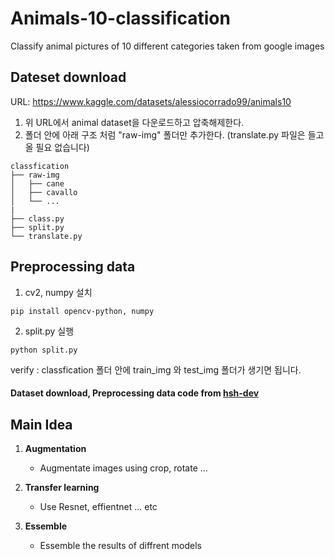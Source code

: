 # Animals-10-classification
Classify animal pictures of 10 different categories taken from google images

## Dateset download
URL: https://www.kaggle.com/datasets/alessiocorrado99/animals10

  1. 위 URL에서 animal dataset을 다운로드하고 압축해제한다.
  2. 폴더 안에 아래 구조 처럼 "raw-img" 폴더만 추가한다. (translate.py 파일은 들고 올 필요 없습니다)
```
classfication
├── raw-img
│   ├── cane
│   ├── cavallo
│   └── ...
|
├── class.py
├── split.py
└── translate.py
```

## Preprocessing data
  1. cv2, numpy 설치
  ```
  pip install opencv-python, numpy
  ```
  
  2. split.py 실행
```
python split.py
```

verify : classfication 폴더 안에 train_img 와 test_img 폴더가 생기면 됩니다.

#### Dataset download, Preprocessing data code from [hsh-dev](https://github.com/hsh-dev/classfication)


## Main Idea

  1. **Augmentation**
      - Augmentate images using crop, rotate ...
  
  2. **Transfer learning**
      - Use Resnet, effientnet ... etc
      
  3. **Essemble**
      - Essemble the results of diffrent models

